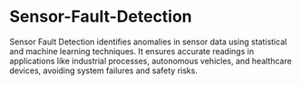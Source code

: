 # Sensor-Fault-Detection
 Sensor Fault Detection identifies anomalies in sensor data using statistical and machine learning techniques. It ensures accurate readings in applications like industrial processes, autonomous vehicles, and healthcare devices, avoiding system failures and safety risks.
